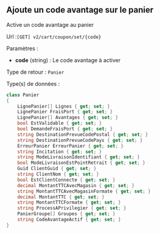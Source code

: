## <span id='codeavantage'>Ajoute un code avantage sur le panier</span>

Active un code avantage au panier

Url :`[GET] v2/cart/coupon/set/{code}`

Paramètres : 

- **code** (string) : Le code avantage à activer

Type de retour : `Panier`

Type(s) de données :

```csharp
class Panier
{
	LignePanier[] Lignes { get; set; }
	LignePanier FraisPort { get; set; }
	LignePanier[] Avantages { get; set; }
	bool EstValidable { get; set; }
	bool DemandeFraisPort { get; set; }
	string DestinationPrevueCodePostal { get; set; }
	string DestinationPrevueCodePays { get; set; }
	ErreurPanier ErreurPanier { get; set; }
	string Incitation { get; set; }
	string ModeLivraisonIdentifiant { get; set; }
	bool ModeLivraisonEstPointRetrait { get; set; }
	Guid ClientGuid { get; set; }
	string ClientNom { get; set; }
	bool EstClientConnecte { get; set; }
	decimal MontantTTCAvecMagasin { get; set; }
	string MontantTTCAvecMagasinFormate { get; set; }
	decimal MontantTTC { get; set; }
	string MontantTTCFormate { get; set; }
	string ProcessAPrivilegier { get; set; }
	PanierGroupe[] Groupes { get; set; }
	string CodeAvantageActif { get; set; }
}

```
